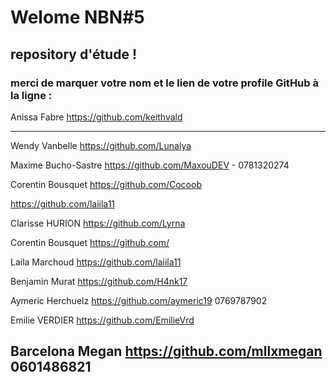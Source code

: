 #  Welome NBN#5
## repository d'étude !

### merci de marquer votre nom et le lien de votre profile GitHub à la ligne :

Anissa Fabre  https://github.com/keithvald

-----------------------------------------------------

Wendy Vanbelle https://github.com/Lunalya

Maxime Bucho-Sastre https://github.com/MaxouDEV - 0781320274

Corentin Bousquet https://github.com/Cocoob

https://github.com/laiila11

Clarisse HURION https://github.com/Lyrna

Corentin Bousquet https://github.com/

Laila Marchoud https://github.com/laiila11

Benjamin Murat https://github.com/H4nk17

Aymeric Herchuelz https://github.com/aymeric19 0769787902

Emilie VERDIER https://github.com/EmilieVrd

Barcelona Megan https://github.com/mllxmegan 0601486821
-----------------------------------
